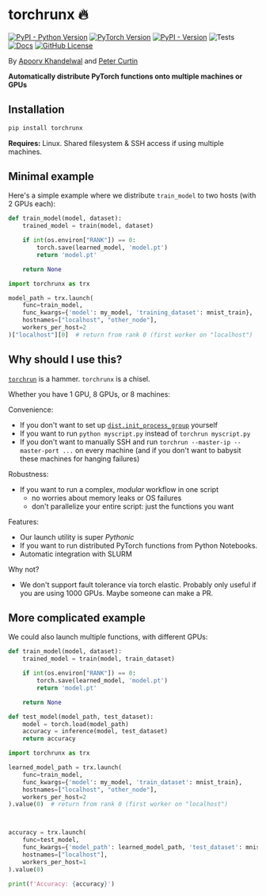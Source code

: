 # torchrunx 🔥

[![PyPI - Python Version](https://img.shields.io/pypi/pyversions/torchrunx)](https://github.com/apoorvkh/torchrunx/blob/main/pyproject.toml)
[![PyTorch Version](https://img.shields.io/badge/torch-%3E%3D2.0-orange)](https://github.com/pytorch/pytorch)
[![PyPI - Version](https://img.shields.io/pypi/v/torchrunx)](https://pypi.org/project/torchrunx/)
![Tests](https://img.shields.io/github/actions/workflow/status/apoorvkh/torchrunx/.github%2Fworkflows%2Fmain.yml)
[![Docs](https://readthedocs.org/projects/torchrunx/badge/?version=stable)](https://torchrunx.readthedocs.io)
[![GitHub License](https://img.shields.io/github/license/apoorvkh/torchrunx)](https://github.com/apoorvkh/torchrunx/blob/main/LICENSE)

By [Apoorv Khandelwal](http://apoorvkh.com) and [Peter Curtin](https://github.com/pmcurtin)

**Automatically distribute PyTorch functions onto multiple machines or GPUs**

## Installation

```bash
pip install torchrunx
```

**Requires:** Linux. Shared filesystem & SSH access if using multiple machines.

## Minimal example

Here's a simple example where we distribute `train_model` to two hosts (with 2 GPUs each):

```python
def train_model(model, dataset):
    trained_model = train(model, dataset)

    if int(os.environ["RANK"]) == 0:
        torch.save(learned_model, 'model.pt')
        return 'model.pt'

    return None
```

```python
import torchrunx as trx

model_path = trx.launch(
    func=train_model,
    func_kwargs={'model': my_model, 'training_dataset': mnist_train},
    hostnames=["localhost", "other_node"],
    workers_per_host=2
)["localhost"][0]  # return from rank 0 (first worker on "localhost")
```

## Why should I use this?

[`torchrun`](https://pytorch.org/docs/stable/elastic/run.html) is a hammer. `torchrunx` is a chisel.

Whether you have 1 GPU, 8 GPUs, or 8 machines:

Convenience:

- If you don't want to set up [`dist.init_process_group`](https://pytorch.org/docs/stable/distributed.html#torch.distributed.init_process_group) yourself
- If you want to run `python myscript.py` instead of `torchrun myscript.py`
- If you don't want to manually SSH and run `torchrun --master-ip --master-port ...` on every machine (and if you don't want to babysit these machines for hanging failures)

Robustness:

- If you want to run a complex, _modular_ workflow in one script
  - no worries about memory leaks or OS failures
  - don't parallelize your entire script: just the functions you want

Features:

- Our launch utility is super _Pythonic_
- If you want to run distributed PyTorch functions from Python Notebooks.
- Automatic integration with SLURM

Why not?

- We don't support fault tolerance via torch elastic. Probably only useful if you are using 1000 GPUs. Maybe someone can make a PR.

## More complicated example

We could also launch multiple functions, with different GPUs:

```python
def train_model(model, dataset):
    trained_model = train(model, train_dataset)

    if int(os.environ["RANK"]) == 0:
        torch.save(learned_model, 'model.pt')
        return 'model.pt'

    return None

def test_model(model_path, test_dataset):
    model = torch.load(model_path)
    accuracy = inference(model, test_dataset)
    return accuracy
```

```python
import torchrunx as trx

learned_model_path = trx.launch(
    func=train_model,
    func_kwargs={'model': my_model, 'train_dataset': mnist_train},
    hostnames=["localhost", "other_node"],
    workers_per_host=2
).value(0)  # return from rank 0 (first worker on "localhost")



accuracy = trx.launch(
    func=test_model,
    func_kwargs={'model_path': learned_model_path, 'test_dataset': mnist_test},
    hostnames=["localhost"],
    workers_per_host=1
).value(0)

print(f'Accuracy: {accuracy}')
```
